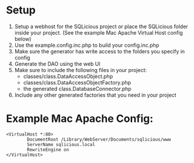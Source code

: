 


Setup
=============

1. Setup a webhost for the SQLicious project or place the SQLicious folder inside your project. (See the example Mac Apache Virtual Host config below)
2. Use the example.config.inc.php to build your config.inc.php
3. Make sure the generator has write access to the folders you specify in config
4. Generate the DAO using the web UI
5. Make sure to include the following files in your project:
	* classes/class.DataAccessObject.php
	* classes/class.DataAccessObjectFactory.php
	* the generated class.DatabaseConnector.php
6. Include any other generated factories that you need in your project

Example Mac Apache Config:
=============
	<VirtualHost *:80>
	        DocumentRoot /Library/WebServer/Documents/sqlicious/www
	        ServerName sqlicious.local
	        RewriteEngine on
	</VirtualHost>